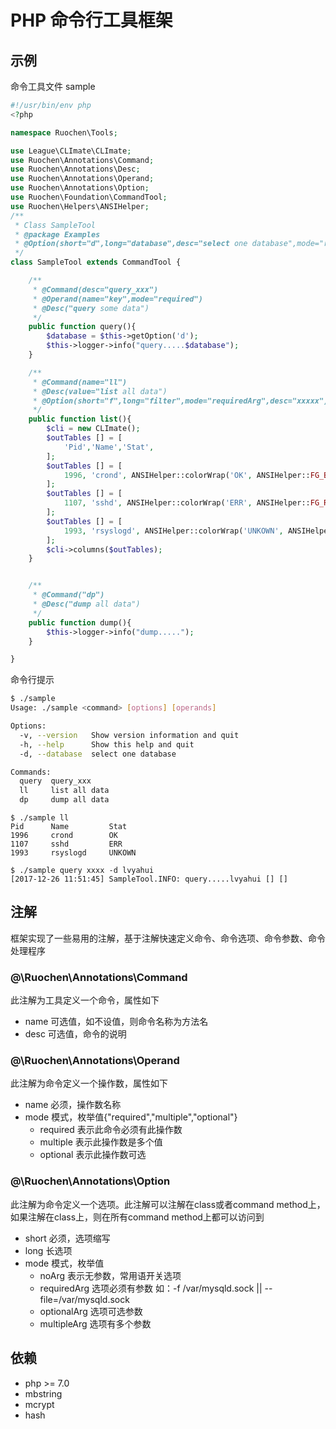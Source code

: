# PHP 命令行工具框架

## 示例

命令工具文件 sample
``` php
#!/usr/bin/env php
<?php

namespace Ruochen\Tools;

use League\CLImate\CLImate;
use Ruochen\Annotations\Command;
use Ruochen\Annotations\Desc;
use Ruochen\Annotations\Operand;
use Ruochen\Annotations\Option;
use Ruochen\Foundation\CommandTool;
use Ruochen\Helpers\ANSIHelper;
/**
 * Class SampleTool
 * @package Examples
 * @Option(short="d",long="database",desc="select one database",mode="requiredArg")
 */
class SampleTool extends CommandTool {

    /**
     * @Command(desc="query_xxx")
     * @Operand(name="key",mode="required")
     * @Desc("query some data")
     */
    public function query(){
        $database = $this->getOption('d');
        $this->logger->info("query.....$database");
    }

    /**
     * @Command(name="ll")
     * @Desc(value="list all data")
     * @Option(short="f",long="filter",mode="requiredArg",desc="xxxxx")
     */
    public function list(){
        $cli = new CLImate();
        $outTables [] = [
            'Pid','Name','Stat',
        ];
        $outTables [] = [
            1996, 'crond', ANSIHelper::colorWrap('OK', ANSIHelper::FG_BLUE),
        ];
        $outTables [] = [
            1107, 'sshd', ANSIHelper::colorWrap('ERR', ANSIHelper::FG_READ),
        ];
        $outTables [] = [
            1993, 'rsyslogd', ANSIHelper::colorWrap('UNKOWN', ANSIHelper::FG_YELLOW),
        ];
        $cli->columns($outTables);
    }


    /**
     * @Command("dp")
     * @Desc("dump all data")
     */
    public function dump(){
        $this->logger->info("dump.....");
    }

}
```

命令行提示
```bash
$ ./sample
Usage: ./sample <command> [options] [operands]

Options:
  -v, --version   Show version information and quit
  -h, --help      Show this help and quit
  -d, --database  select one database

Commands:
  query  query_xxx
  ll     list all data
  dp     dump all data
```

```
$ ./sample ll
Pid      Name         Stat
1996     crond        OK
1107     sshd         ERR
1993     rsyslogd     UNKOWN
```

```
$ ./sample query xxxx -d lvyahui
[2017-12-26 11:51:45] SampleTool.INFO: query.....lvyahui [] []
```

## 注解
框架实现了一些易用的注解，基于注解快速定义命令、命令选项、命令参数、命令处理程序

### @\Ruochen\Annotations\Command
此注解为工具定义一个命令，属性如下
- name 可选值，如不设值，则命令名称为方法名
- desc 可选值，命令的说明

### @\Ruochen\Annotations\Operand
此注解为命令定义一个操作数，属性如下
- name 必须，操作数名称
- mode 模式，枚举值{"required","multiple","optional"}
    - required 表示此命令必须有此操作数
    - multiple 表示此操作数是多个值
    - optional 表示此操作数可选


### @\Ruochen\Annotations\Option
此注解为命令定义一个选项。此注解可以注解在class或者command method上，如果注解在class上，则在所有command method上都可以访问到
- short 必须，选项缩写
- long 长选项
- mode 模式，枚举值
    - noArg 表示无参数，常用语开关选项
    - requiredArg 选项必须有参数 如：-f /var/mysqld.sock || --file=/var/mysqld.sock
    - optionalArg 选项可选参数
    - multipleArg 选项有多个参数

## 依赖

- php >= 7.0
- mbstring
- mcrypt
- hash